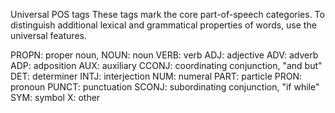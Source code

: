 
Universal POS tags
These tags mark the core part-of-speech categories. To distinguish additional lexical and grammatical properties of words, use the universal features.



PROPN: proper noun, 
NOUN: noun
VERB: verb
ADJ: adjective
ADV: adverb
ADP: adposition
AUX: auxiliary
CCONJ: coordinating conjunction,  "and but"
DET: determiner
INTJ: interjection
NUM: numeral
PART: particle
PRON: pronoun
PUNCT: punctuation
SCONJ: subordinating conjunction, "if while"
SYM: symbol
X: other